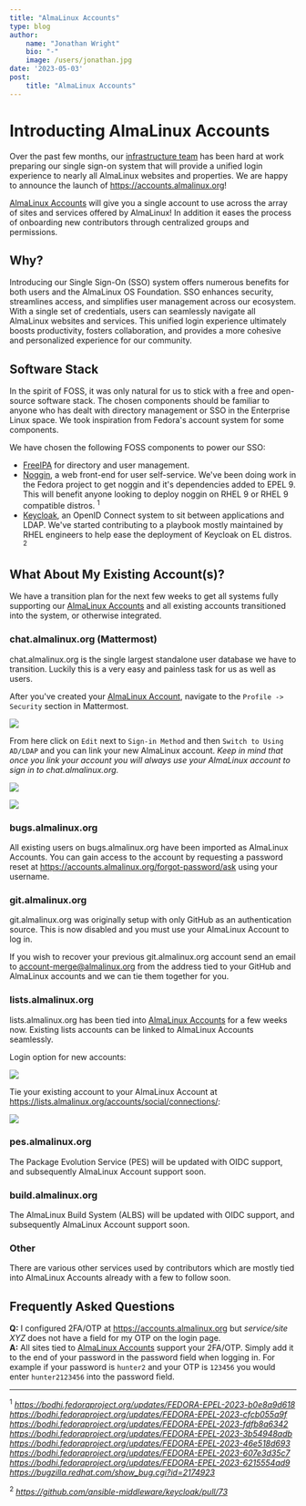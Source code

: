 ```yaml
---
title: "AlmaLinux Accounts"
type: blog
author: 
    name: "Jonathan Wright"
    bio: "-"
    image: /users/jonathan.jpg
date: '2023-05-03'
post:
    title: "AlmaLinux Accounts"
---
```

# Introducting AlmaLinux Accounts
Over the past few months, our [infrastructure team](https://wiki.almalinux.org/sigs/Infrastructure.html) has been hard at work preparing our single sign-on system that will provide a unified login experience to nearly all AlmaLinux websites and properties.  We are happy to announce the launch of https://accounts.almalinux.org!

[AlmaLinux Accounts](https://accounts.almalinux.org) will give you a single account to use across the array of sites and services offered by AlmaLinux!  In addition it eases the process of onboarding new contributors through centralized groups and permissions.

## Why?
Introducing our Single Sign-On (SSO) system offers numerous benefits for both users and the AlmaLinux OS Foundation. SSO enhances security, streamlines access, and simplifies user management across our ecosystem. With a single set of credentials, users can seamlessly navigate all AlmaLinux websites and services. This unified login experience ultimately boosts productivity, fosters collaboration, and provides a more cohesive and personalized experience for our community.

## Software Stack
In the spirit of FOSS, it was only natural for us to stick with a free and open-source software stack. The chosen components should be familiar to anyone who has dealt with directory management or SSO in the Enterprise Linux space.  We took inspiration from Fedora's account system for some components.

We have chosen the following FOSS components to power our SSO:

- [FreeIPA](https://www.freeipa.org) for directory and user management.
- [Noggin](https://github.com/fedora-infra/noggin), a web front-end for user self-service. We've been doing work in the Fedora project to get noggin and it's dependencies added to EPEL 9. This will benefit anyone looking to deploy noggin on RHEL 9 or RHEL 9 compatible distros. <sup>1</sup>
- [Keycloak](https://www.keycloak.org/), an OpenID Connect system to sit between applications and LDAP.  We've started contributing to a playbook mostly maintained by RHEL engineers to help ease the deployment of Keycloak on EL distros. <sup>2</sup>

## What About My Existing Account(s)?
We have a transition plan for the next few weeks to get all systems fully supporting our [AlmaLinux Accounts](https://accounts.almalinux.org) and all existing accounts transitioned into the system, or otherwise integrated.

### chat.almalinux.org (Mattermost)
chat.almalinux.org is the single largest standalone user database we have to transition.  Luckily this is a very easy and painless task for us as well as users.

After you've created your [AlmaLinux Account](https://accounts.almalinux.org), navigate to the `Profile -> Security` section in Mattermost.

![](https://i.imgur.com/yYvDB0F.png)

From here click on `Edit` next to `Sign-in Method` and then `Switch to Using AD/LDAP` and you can link your new AlmaLinux account.  *Keep in mind that once you link your account you will always use your AlmaLinux account to sign in to chat.almalinux.org.*

![](https://i.imgur.com/a19Wbon.png)

![](https://i.imgur.com/6AUcjFT.png)


### bugs.almalinux.org

All existing users on bugs.almalinux.org have been imported as AlmaLinux Accounts.  You can gain access to the account by requesting a password reset at https://accounts.almalinux.org/forgot-password/ask using your username.

### git.almalinux.org

git.almalinux.org was originally setup with only GitHub as an authentication source.  This is now disabled and you must use your AlmaLinux Account to log in.

If you wish to recover your previous git.almalinux.org account send an email to account-merge@almalinux.org from the address tied to your GitHub and AlmaLinux accounts and we can tie them together for you.

### lists.almalinux.org

lists.almalinux.org has been tied into [AlmaLinux Accounts](https://accounts.almalinux.org) for a few weeks now.  Existing lists accounts can be linked to AlmaLinux Accounts seamlessly.

Login option for new accounts:

![](https://i.imgur.com/lm6OC6r.png)

Tie your existing account to your AlmaLinux Account at https://lists.almalinux.org/accounts/social/connections/:

![](https://i.imgur.com/w2ODr0r.png)

### pes.almalinux.org
The Package Evolution Service (PES) will be updated with OIDC support, and subsequently AlmaLinux Account support soon.

### build.almalinux.org
The AlmaLinux Build System (ALBS) will be updated with OIDC support, and subsequently AlmaLinux Account support soon.

### Other
There are various other services used by contributors which are mostly tied into AlmaLinux Accounts already with a few to follow soon.

## Frequently Asked Questions
**Q:** I configured 2FA/OTP at https://accounts.almalinux.org but *service/site XYZ* does not have a field for my OTP on the login page.  
**A:** All sites tied to [AlmaLinux Accounts](https://accounts.almalinux.org) support your 2FA/OTP.  Simply add it to the end of your password in the password field when logging in.  For example if your password is `hunter2` and your OTP is `123456` you would enter `hunter2123456` into the password field.

---

<sup>1</sup> *https://bodhi.fedoraproject.org/updates/FEDORA-EPEL-2023-b0e8a9d618*  
*https://bodhi.fedoraproject.org/updates/FEDORA-EPEL-2023-cfcb055a9f*  
*https://bodhi.fedoraproject.org/updates/FEDORA-EPEL-2023-fdfb8a6342*  
*https://bodhi.fedoraproject.org/updates/FEDORA-EPEL-2023-3b54948adb*  
*https://bodhi.fedoraproject.org/updates/FEDORA-EPEL-2023-46e518d693*  
*https://bodhi.fedoraproject.org/updates/FEDORA-EPEL-2023-607e3d35c7*  
*https://bodhi.fedoraproject.org/updates/FEDORA-EPEL-2023-6215554ad9*  
*https://bugzilla.redhat.com/show_bug.cgi?id=2174923*

<sup>2</sup> *https://github.com/ansible-middleware/keycloak/pull/73*
